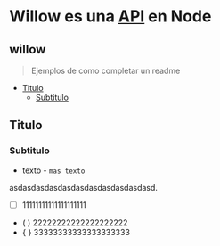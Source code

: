 # Willow es una [API](https://github.com/JoanGuerreiroMurta/willow/tree/develop) en Node 

## willow

> Ejemplos de como completar un readme
- [Titulo](#titulo)
  - [Subtitulo](#subtitulo)


## Titulo
### Subtitulo
* texto - `mas texto`

asdasdasdasdasdasdasdasdasdasdasd.
- [ ] 11111111111111111111
- ( ) 22222222222222222222
- { } 33333333333333333333